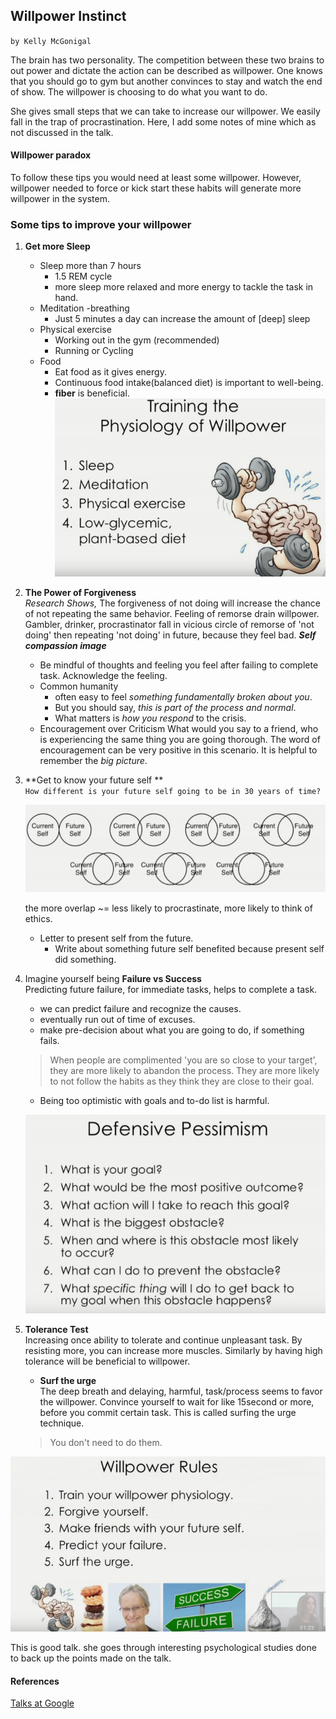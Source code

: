 
## Willpower Instinct ##
`by Kelly McGonigal`  

The brain has two personality. The competition between these two brains to out power and dictate the action can be described as willpower.
One knows that you should go to gym but another convinces to stay and watch the end of show. The willpower is choosing to do what you want to do. 

She gives small steps that we can take to increase our willpower. We easily fall in the trap of procrastination. Here, I add some notes of mine which as not discussed in the talk.

#### Willpower paradox ####
To follow these tips you would need at least some willpower. However, willpower needed to force or kick start these habits will generate more willpower in the system. 

### Some tips to improve your willpower ###

1. **Get more Sleep**  
    + Sleep more than 7 hours
        - 1.5 REM cycle 
        - more sleep more relaxed and more energy to tackle the task in hand.
    + Meditation -breathing
        - Just 5 minutes a day can increase the amount of [deep] sleep
    + Physical exercise
        - Working out in the gym (recommended)
        - Running or Cycling
    + Food
        - Eat food as it gives energy.
        - Continuous food intake(balanced diet) is important to well-being.
        - **fiber** is beneficial.  
![willpower by physiology](images/PhysiologyOfWillpower.png)

1. **The Power of Forgiveness**  
    _Research Shows,_ The forgiveness of not doing will increase the chance of not repeating the same behavior. Feeling of remorse drain willpower. Gambler, drinker, procrastinator fall in vicious circle of remorse of 'not doing' then repeating 'not doing' in future, because they feel bad.
    **_Self compassion image_**
    + Be mindful of thoughts and feeling you feel after failing to complete task. Acknowledge the feeling.
    + Common humanity
        - often easy to feel _something fundamentally broken about you_.
        - But you should say, _this is part of the process and normal_.
        - What matters is _how you respond_ to the crisis.
    + Encouragement over Criticism
    What would you say to a friend, who is experiencing the same thing you are going thorough.
    The word of encouragement can be very positive in this scenario. It is helpful to remember the _big picture_.

1. **Get to know your future self **  
    `How different is your future self going to be in 30 years of time?`

    ![current vs future self](images/CurrentVsFutureSelf.png)

    the more overlap ~= less likely to procrastinate, more likely to think of ethics.  
    + Letter to present self from the future.
        - Write about something future self benefited because present self did something. 

1. Imagine yourself being **Failure vs Success**  
    Predicting future failure, for immediate tasks, helps to complete a task.
    - we can predict failure and recognize the causes.
    - eventually run out of time of excuses.  
    - make pre-decision about what you are going to do, if something fails.

    > When people are complimented 'you are so close to your target', they are more likely to abandon the process. They are more likely to not follow the habits as they think they are close to their goal.

    - Being too optimistic with goals and to-do list is harmful.

    ![defensive pessimism](images/DefensivePessimism.png)

1. **Tolerance Test**  
    Increasing once ability to tolerate and continue unpleasant task. By resisting more, you can increase more muscles. Similarly by having high tolerance will be beneficial to willpower.  
    - **Surf the urge**  
        The deep breath and delaying, harmful, task/process seems to favor the willpower. Convince yourself to wait for like 15second or more, before you commit certain task. This is called surfing the urge technique.
    > You don't need to do them. 




![Willpower rules from the slide](images/WillpowerRules.png)


This is good talk. she goes through interesting psychological studies done to back up the points made on the talk.

#### References ####
[Talks at Google](https://www.youtube.com/watch?v=V5BXuZL1HAg)

